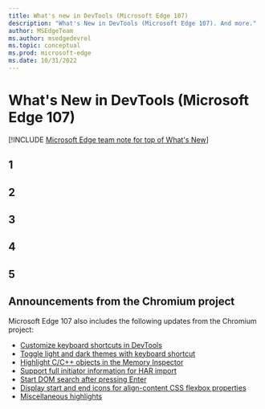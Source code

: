 ```yaml
---
title: What's new in DevTools (Microsoft Edge 107)
description: "What's New in DevTools (Microsoft Edge 107). And more."
author: MSEdgeTeam
ms.author: msedgedevrel
ms.topic: conceptual
ms.prod: microsoft-edge
ms.date: 10/31/2022
---
```

# What's New in DevTools (Microsoft Edge 107)

[!INCLUDE [Microsoft Edge team note for top of What's New](../../includes/edge-whats-new-note.md)]


<!-- ====================================================================== -->
## 1

<!-- Subtitle: . -->

<!-- ![x](./devtools-107-images/x.png) -->

<!-- See also:
* []() -->


<!-- ====================================================================== -->
## 2

<!-- Subtitle: . -->

<!-- ![x](./devtools-107-images/x.png) -->

<!-- See also:
* []() -->


<!-- ====================================================================== -->
## 3

<!-- Subtitle: . -->

<!-- ![x](./devtools-107-images/x.png) -->

<!-- See also:
* []() -->


<!-- ====================================================================== -->
## 4

<!-- Subtitle: . -->

<!-- ![x](./devtools-107-images/x.png) -->

<!-- See also:
* []() -->


<!-- ====================================================================== -->
## 5

<!-- Subtitle: . -->

<!-- ![x](./devtools-107-images/x.png) -->

<!-- See also:
* []() -->


<!-- ====================================================================== -->
## Announcements from the Chromium project

Microsoft Edge 107 also includes the following updates from the Chromium project:

* [Customize keyboard shortcuts in DevTools](https://developer.chrome.com/blog/new-in-devtools-107/#shortcuts)
* [Toggle light and dark themes with keyboard shortcut](https://developer.chrome.com/blog/new-in-devtools-107/#toggle-themes)
* [Highlight C/C++ objects in the Memory Inspector](https://developer.chrome.com/blog/new-in-devtools-107/#memory)
* [Support full initiator information for HAR import](https://developer.chrome.com/blog/new-in-devtools-107/#har)
* [Start DOM search after pressing Enter](https://developer.chrome.com/blog/new-in-devtools-107/#search-type)
* [Display start and end icons for align-content CSS flexbox properties](https://developer.chrome.com/blog/new-in-devtools-107/#flexbox)
* [Miscellaneous highlights](https://developer.chrome.com/blog/new-in-devtools-107/#misc)


<!-- ====================================================================== -->
<!-- uncomment if content is copied from developer.chrome.com to this page -->

<!-- > [!NOTE]
> Portions of this page are modifications based on work created and [shared by Google](https://developers.google.com/terms/site-policies) and used according to terms described in the [Creative Commons Attribution 4.0 International License](https://creativecommons.org/licenses/by/4.0).
> The original page for announcements from the Chromium project is [What's New in DevTools (Chrome 107)](https://developer.chrome.com/blog/new-in-devtools-107) and is authored by [Jecelyn Yeen](https://developers.google.com/web/resources/contributors#jecelynyeen) (Developer advocate working on Chrome DevTools at Google). -->


<!-- ====================================================================== -->
<!-- uncomment if content is copied from developer.chrome.com to this page -->

<!-- [![Creative Commons License](../../../../media/cc-logo/88x31.png)](https://creativecommons.org/licenses/by/4.0)
This work is licensed under a [Creative Commons Attribution 4.0 International License](https://creativecommons.org/licenses/by/4.0). -->
